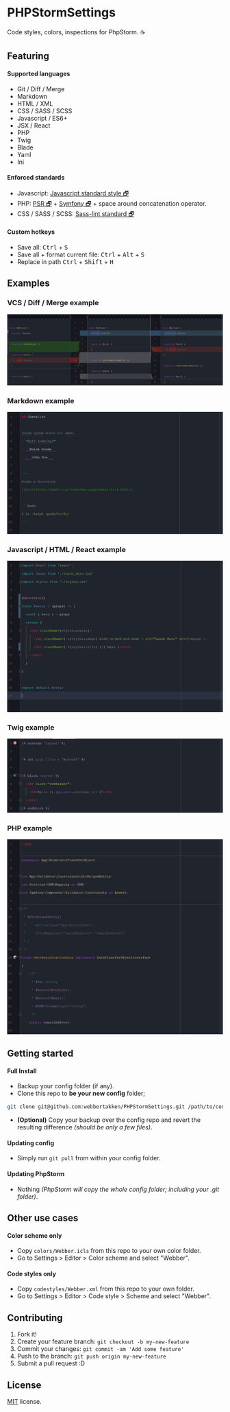 # PHPStormSettings
Code styles, colors, inspections for PhpStorm. ☕

## Featuring
#### Supported languages

- Git / Diff / Merge
- Markdown
- HTML / XML
- CSS / SASS / SCSS
- Javascript / ES6+
- JSX / React
- PHP
- Twig
- Blade
- Yaml
- Ini

#### Enforced standards

- Javascript:
[Javascript standard style 🗗](https://standardjs.com/)
- PHP:
[PSR 🗗](https://www.php-fig.org/psr/) +
[Symfony 🗗](https://symfony.com/doc/current/contributing/code/standards.html) +
space around concatenation operator.
- CSS / SASS / SCSS:
[Sass-lint standard 🗗](https://www.npmjs.com/package/sass-lint)

#### Custom hotkeys

- Save all: <kbd>Ctrl</kbd> + <kbd>S</kbd>
- Save all + format current file: <kbd>Ctrl</kbd> + <kbd>Alt</kbd> + <kbd>S</kbd>
- Replace in path <kbd>Ctrl</kbd> + <kbd>Shift</kbd> + <kbd>H</kbd>

## Examples

### VCS / Diff / Merge example

<img src="./docs/images/styles_diff.png" />

### Markdown example

<img src="./docs/images/styles_markdown.png" />

### Javascript / HTML / React example

<img src="./docs/images/styles_react.png" />

### Twig example

<img src="./docs/images/styles_twig.png" />

### PHP example

<img src="./docs/images/styles_php.png" />

## Getting started

#### Full Install

- Backup your config folder (if any).
- Clone this repo to __be your new config__ folder;
```bash
git clone git@github.com:webbertakken/PHPStormSettings.git /path/to/config
```
- **(Optional)** Copy your backup over the config repo and revert the
resulting difference _(should be only a few files)_.

#### Updating config

- Simply run `git pull` from within your config folder.

#### Updating PhpStorm

- Nothing
_(PhpStorm will copy the whole config folder; including your .git folder)_.

## Other use cases

#### Color scheme only

- Copy `colors/Webber.icls` from this repo to your own color folder.
- Go to Settings > Editor > Color scheme and select "Webber".

#### Code styles only

- Copy `codestyles/Webber.xml` from this repo to your own folder.
- Go to Settings > Editor > Code style > Scheme and select "Webber".

## Contributing
1. Fork it!
2. Create your feature branch: `git checkout -b my-new-feature`
3. Commit your changes: `git commit -am 'Add some feature'`
4. Push to the branch: `git push origin my-new-feature`
5. Submit a pull request :D

## License
[MIT](./LICENSE) license.
